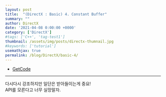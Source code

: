 ```yaml
---
layout: post
title:  "(DirectX : Basic) 4. Constant Buffer"
summary: ""
author: DirectX
date: '2021-04-08 0:00:00 +0000'
category: ['DirectX']
#tags: ['C++', 'tag-test1']
thumbnail: /assets/img/posts/directx-thumnail.jpg
#keywords: ['tutorial']
usemathjax: true
permalink: /blog/DirectX/basic-4/
---
```


* [GetCode](https://github.com/EasyCoding-7/DirectX-Basic/tree/master/4)

---

다시다시 강조하지만 일단은 받아들이는게 중요!<br>
API를 모른다고 너무 실망말자.

## 
